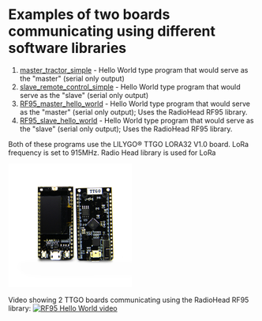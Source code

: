 # Examples of two boards communicating using different software libraries
1. [master_tractor_simple](https://github.com/jones2126/ttgo_projects/tree/main/master_slave_hello_world/master_tractor_simple) - Hello World type program that would serve as the "master" (serial only output)
2. [slave_remote_control_simple](https://github.com/jones2126/ttgo_projects/tree/main/master_slave_hello_world/slave_remote%20control_simple) - Hello World type program that would serve as the "slave" (serial only output) 
3. [RF95_master_hello_world](https://github.com/jones2126/ttgo_projects/blob/main/master_slave_hello_world/RF95_master_hello_world/src/main.cpp) - Hello World type program that would serve as the "master" (serial only output); Uses the RadioHead RF95 library.
4. [RF95_slave_hello_world](https://github.com/jones2126/ttgo_projects/blob/main/master_slave_hello_world/RF95_slave_hello_world/src/main.cpp) - Hello World type program that would serve as the "slave" (serial only output); Uses the RadioHead RF95 library.

Both of these programs use the LILYGO® TTGO LORA32 V1.0 board.  LoRa frequency is set to 915MHz.  Radio Head library is used for LoRa

<img src="./images/ttgo_board.jpg" alt="LILYGO® TTGO v1.0" width="250">

Video showing 2 TTGO boards communicating using the RadioHead RF95 library: 
[![RF95 Hello World video]("./images/video_RF95.png")](https://1drv.ms/v/s!AlSRhxzgYnAlhs8tca6QZTKh54bs4A)